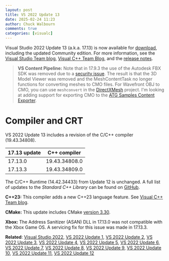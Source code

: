 ```yaml
---
layout: post
title: VS 2022 Update 13
date: 2025-02-24 11:23
author: Chuck Walbourn
comments: true
categories: [visualc]
---
```


Visual Studio 2022 Update 13 (a.k.a. 17.13) is now available for [download](https://visualstudio.microsoft.com/downloads/), including the updated Community edition. For more information, see the [Visual Studio Team blog](https://devblogs.microsoft.com/visualstudio/visual-studio-2022-v17-13-is-now-available/), [Visual C++ Team Blog](https://devblogs.microsoft.com/cppblog/whats-new-for-c-developers-in-visual-studio-2022-17-13/), and the [release notes](https://learn.microsoft.com/en-us/visualstudio/releases/2022/release-notes).

<!--more-->

> **VS Content Pipeline:** Note that in 17.9.3 the use of the Autodesk FBX SDK was removed due to a [security issue](https://msrc.microsoft.com/update-guide/vulnerability/CVE-2023-27911). The result is that the 3D Model Viewer was removed and the MeshContentTask no longer functions for converting meshes to CMO files. For Wavefront OBJ to CMO, you can use `meshconvert` in the [DirectXMesh](https://github.com/microsoft/DirectXMesh) project. I'm looking at adding support for exporting CMO to the [ATG Samples Content Exporter](https://github.com/walbourn/contentexporter/issues/23).

<h1>Compiler and CRT</h1>

VS 2022 Update 13 includes a revision of the C/C++ compiler (19.43.34808).

17.13 update | C++ compiler
--|--
17.13.0 | 19.43.34808.0
17.13.3 | 19.43.34809.0

The C/C++ Runtime (14.42.34433) from Update 12 is unchanged. A full list of updates to the *Standard C++ Library* can be found on [GitHub](https://github.com/microsoft/STL/wiki/Changelog#vs-2022-1713).

<strong>C++23:</strong> This compiler adds a new C++23 language feature. See [Visual C++ Team blog](https://devblogs.microsoft.com/cppblog/msvc-compiler-updates-in-visual-studio-2022-version-17-13/).

<strong>CMake:</strong> This update includes CMake [version 3.30](https://cmake.org/cmake/help/v3.30/release/3.30.html).

<strong>Xbox:</strong> The Address Sanitizer (ASAN) DLL in 17.13.0 was not compatible with the Xbox Game OS. A servicing fix for this issue was made in 17.13.3.

<strong>Related</strong>: <a href="https://walbourn.github.io/visual-studio-2022/">Visual Studio 2022</a>, <a href="https://walbourn.github.io/vs-2022-update-1/">VS 2022 Update 1</a>, <a href="https://walbourn.github.io/vs-2022-update-2/">VS 2022 Update 2</a>, <a href="https://walbourn.github.io/vs-2022-update-3/">VS 2022 Update 3</a>, <a href="https://walbourn.github.io/vs-2022-update-4/">VS 2022 Update 4</a>, <a href="https://walbourn.github.io/vs-2022-update-5/">VS 2022 Update 5</a>, <a href="https://walbourn.github.io/vs-2022-update-6/">VS 2022 Update 6</a>, <a href="https://walbourn.github.io/vs-2022-update-7/">VS 2022 Update 7</a>, <a href="https://walbourn.github.io/vs-2022-update-8/">VS 2022 Update 8</a>, <a href="https://walbourn.github.io/vs-2022-update-9/">VS 2022 Update 9</a>, <a href="https://walbourn.github.io/vs-2022-update-10/">VS 2022 Update 10</a>, <a href="https://walbourn.github.io/vs-2022-update-11/">VS 2022 Update 11</a>, <a href="https://walbourn.github.io/vs-2022-update-12/">VS 2022 Update 12</a>
